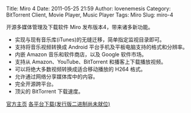 Title: Miro 4
Date: 2011-05-25 21:59
Author: lovenemesis
Category: BitTorrent Client, Movie Player, Music Player
Tags: Miro
Slug: miro-4

开源多媒体管理及下载软件 Miro 发布版本4，带来诸多新功能。

-   实现与现有音乐库(iTunes)的无缝迁移，简单指定监视目录即可。
-   支持将音乐视频转换成 Android 平台手机及平板电脑支持的格式和分辨率。
-   内嵌 Amazon 音乐和软件商店，以及 Google 软件市场。
-   支持从 Amazon、YouTube、BitTorrent 和播客上下载播放视频。
-   可以将绝大多数视频转换成适合移动播放的 H264 格式。
-   允许通过网络分享媒体库中的内容。
-   完全开源跨平台。
-   顶尖的 BitTorrent 下载速度。

[官方主页](http://www.getmiro.com/)
[各平台下载(发行版二进制尚未就位)](http://www.getmiro.com/download/)
